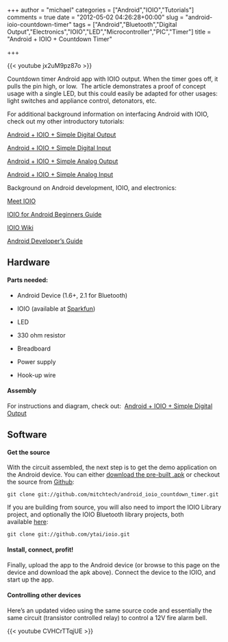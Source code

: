 +++
author = "michael"
categories = ["Android","IOIO","Tutorials"]
comments = true
date = "2012-05-02 04:26:28+00:00"
slug = "android-ioio-countdown-timer"
tags = ["Android","Bluetooth","Digital Output","Electronics","IOIO","LED","Microcontroller","PIC","Timer"]
title = "Android + IOIO + Countdown Timer"

+++

{{< youtube jx2uM9pz87o >}}

Countdown timer Android app with IOIO output. When the timer goes off, it pulls the pin high, or low.  The article demonstrates a proof of concept usage with a single LED, but this could easily be adapted for other usages: light switches and appliance control, detonators, etc.

For additional background information on interfacing Android with IOIO, check out my other introductory tutorials:

[Android + IOIO + Simple Digital Output](http://mitchtech.net/android-ioio-simple-digital-output/)

[Android + IOIO + Simple Digital Input](http://mitchtech.net/android-ioio-simple-digital-input/)

[Android + IOIO + Simple Analog Output](http://mitchtech.net/android-ioio-simple-analog-output/)

[Android + IOIO + Simple Analog Input](http://mitchtech.net/android-ioio-simple-analog-input/)

Background on Android development, IOIO, and electronics:

[Meet IOIO](http://ytai-mer.blogspot.com/2011/04/meet-ioio-io-for-android.html)

[IOIO for Android Beginners Guide](http://www.sparkfun.com/tutorials/280)

[IOIO Wiki](https://github.com/ytai/ioio/wiki)

[Android Developer’s Guide](http://developer.android.com/guide/index.html)

## Hardware

#### Parts needed:

  * Android Device (1.6+, 2.1 for Bluetooth)

  * IOIO (available at [Sparkfun](http://www.sparkfun.com/products/10748))

  * LED

  * 330 ohm resistor

  * Breadboard

  * Power supply

  * Hook-up wire

#### Assembly

For instructions and diagram, check out:  [Android + IOIO + Simple Digital Output](http://mitchtech.net/android-ioio-simple-digital-output/)

## Software

#### Get the source

With the circuit assembled, the next step is to get the demo application on the Android device. You can either [download the pre-built .apk](http://mitch-tech.appspot.com/ioio/IOIOCountdownTimer.apk) or checkout the source from [Github](https://github.com/mitchtech/android_ioio_countdown_timer):

```
git clone git://github.com/mitchtech/android_ioio_countdown_timer.git
```

If you are building from source, you will also need to import the IOIO Library project, and optionally the IOIO Bluetooth library projects, both available [here](https://github.com/ytai/ioio):

```
git clone git://github.com/ytai/ioio.git
```

#### Install, connect, profit!

Finally, upload the app to the Android device (or browse to this page on the device and download the apk above). Connect the device to the IOIO, and start up the app.

#### Controlling other devices

Here’s an updated video using the same source code and essentially the same circuit (transistor controlled relay) to control a 12V fire alarm bell.

{{< youtube CVHCrTTqjUE >}}
